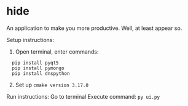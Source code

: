 # hide

An application to make you more productive.
Well, at least appear so.

Setup instructions:
1. Open terminal, enter commands: 
```
  pip install pyqt5 
  pip install pymongo
  pip install dnspython
```
2. Set up `cmake version 3.17.0`

Run instructions:
Go to terminal
Execute command:
`py ui.py`


